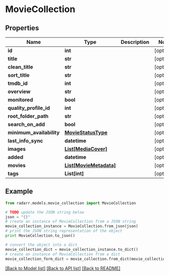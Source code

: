 # MovieCollection


## Properties

Name | Type | Description | Notes
------------ | ------------- | ------------- | -------------
**id** | **int** |  | [optional] 
**title** | **str** |  | [optional] 
**clean_title** | **str** |  | [optional] 
**sort_title** | **str** |  | [optional] 
**tmdb_id** | **int** |  | [optional] 
**overview** | **str** |  | [optional] 
**monitored** | **bool** |  | [optional] 
**quality_profile_id** | **int** |  | [optional] 
**root_folder_path** | **str** |  | [optional] 
**search_on_add** | **bool** |  | [optional] 
**minimum_availability** | [**MovieStatusType**](MovieStatusType.md) |  | [optional] 
**last_info_sync** | **datetime** |  | [optional] 
**images** | [**List[MediaCover]**](MediaCover.md) |  | [optional] 
**added** | **datetime** |  | [optional] 
**movies** | [**List[MovieMetadata]**](MovieMetadata.md) |  | [optional] 
**tags** | **List[int]** |  | [optional] 

## Example

```python
from radarr.models.movie_collection import MovieCollection

# TODO update the JSON string below
json = "{}"
# create an instance of MovieCollection from a JSON string
movie_collection_instance = MovieCollection.from_json(json)
# print the JSON string representation of the object
print MovieCollection.to_json()

# convert the object into a dict
movie_collection_dict = movie_collection_instance.to_dict()
# create an instance of MovieCollection from a dict
movie_collection_form_dict = movie_collection.from_dict(movie_collection_dict)
```
[[Back to Model list]](../README.md#documentation-for-models) [[Back to API list]](../README.md#documentation-for-api-endpoints) [[Back to README]](../README.md)


